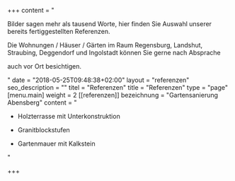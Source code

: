 +++
content = "<p>Bilder sagen mehr als tausend Worte, hier finden Sie Auswahl unserer bereits fertiggestellten Referenzen. </p><p>Die Wohnungen / Häuser / Gärten  im Raum Regensburg, Landshut, Straubing, Deggendorf und Ingolstadt können Sie gerne nach Absprache </p><p>auch vor Ort besichtigen.</p>"
date = "2018-05-25T09:48:38+02:00"
layout = "referenzen"
seo_description = ""
titel = "Referenzen"
title = "Referenzen"
type = "page"
[menu.main]
weight = 2
[[referenzen]]
bezeichnung = "Gartensanierung Abensberg"
content = "<ul><li><p>Holzterrasse mit Unterkonstruktion</p></li><li><p>Granitblockstufen</p></li><li><p>Gartenmauer mit Kalkstein</p></li></ul>"

+++
